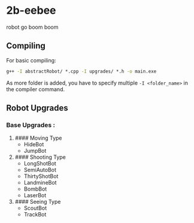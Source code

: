 # 2b-eebee
robot go boom boom

## Compiling

For basic compiling:
```cmd
g++ -I abstractRobot/ *.cpp -I upgrades/ *.h -o main.exe
```

As more folder is added, you have to specify multiple `-I <folder_name>` in the compiler command.

## Robot Upgrades
### Base Upgrades :
<ol>
  <li>
    #### Moving Type
    <ul>
      <li>HideBot</li>
      <li>JumpBot</li>
    </ul>
  </li>
  <li>
    #### Shooting Type
    <ul>
      <li>LongShotBot</li>
      <li>SemiAutoBot</li>
      <li>ThirtyShotBot</li>
      <li>LandmineBot</li>
      <li>BombBot</li>
      <li>LaserBot</li>
    </ul>
  </li>
  <li>
    #### Seeing Type
    <ul>
      <li>ScoutBot</li>
      <li>TrackBot</li>
    </ul>
  </li>
</ol>